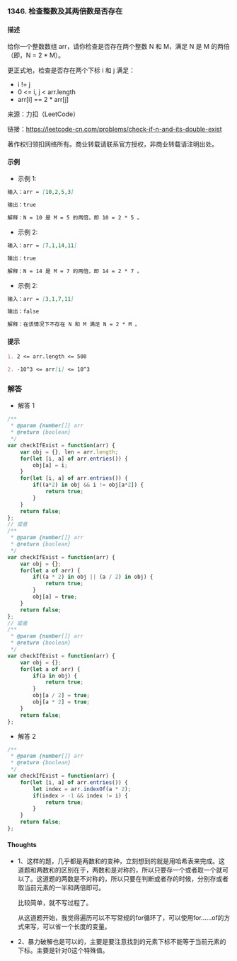 ### 1346. 检查整数及其两倍数是否存在

#### 描述
给你一个整数数组 arr，请你检查是否存在两个整数 N 和 M，满足 N 是 M 的两倍（即，N = 2 * M）。

更正式地，检查是否存在两个下标 i 和 j 满足：

+ i != j
+ 0 <= i, j < arr.length
+ arr[i] == 2 * arr[j]

来源：力扣（LeetCode）

链接：https://leetcode-cn.com/problems/check-if-n-and-its-double-exist

著作权归领扣网络所有。商业转载请联系官方授权，非商业转载请注明出处。

#### 示例

+ 示例 1:
```md
输入：arr = [10,2,5,3]

输出：true

解释：N = 10 是 M = 5 的两倍，即 10 = 2 * 5 。
```
+ 示例 2:
```md
输入：arr = [7,1,14,11]

输出：true

解释：N = 14 是 M = 7 的两倍，即 14 = 2 * 7 。
```
+ 示例 2:
```md
输入：arr = [3,1,7,11]

输出：false

解释：在该情况下不存在 N 和 M 满足 N = 2 * M 。
```


#### 提示
```md
1. 2 <= arr.length <= 500

2. -10^3 <= arr[i] <= 10^3
```

### 解答

+ 解答 1
```js
/**
 * @param {number[]} arr
 * @return {boolean}
 */
var checkIfExist = function(arr) {
    var obj = {}, len = arr.length;
    for(let [i, a] of arr.entries()) {
        obj[a] = i;
    }
    for(let [i, a] of arr.entries()) {
        if((a*2) in obj && i != obj[a*2]) {
            return true;
        }
    }
    return false;
};
// 或者
/**
 * @param {number[]} arr
 * @return {boolean}
 */
var checkIfExist = function(arr) {
    var obj = {};
    for(let a of arr) {
        if((a * 2) in obj || (a / 2) in obj) {
            return true;
        }
        obj[a] = true;
    }
    return false;
};
// 或者
/**
 * @param {number[]} arr
 * @return {boolean}
 */
var checkIfExist = function(arr) {
    var obj = {};
    for(let a of arr) {
        if(a in obj) {
            return true;
        }
        obj[a / 2] = true;
        obj[a * 2] = true;
    }
    return false;
};
```

+ 解答 2
```js
/**
 * @param {number[]} arr
 * @return {boolean}
 */
var checkIfExist = function(arr) {
    for(let [i, a] of arr.entries()) {
        let index = arr.indexOf(a * 2);
        if(index > -1 && index != i) {
            return true;
        }
    }
    return false;
};
```

#### Thoughts

+ 1、这样的题，几乎都是两数和的变种，立刻想到的就是用哈希表来完成。这道题和两数和的区别在于，两数和是对称的，所以只要存一个或者取一个就可以了。这道题的两数是不对称的，所以只要在判断或者存的时候，分别存或者取当前元素的一半和两倍即可。

  比较简单，就不写过程了。

  从这道题开始，我觉得遍历可以不写常规的for循环了，可以使用for……of的方式来写，可以省一个长度的变量。

+ 2、暴力破解也是可以的，主要是要注意找到的元素下标不能等于当前元素的下标。主要是针对0这个特殊值。